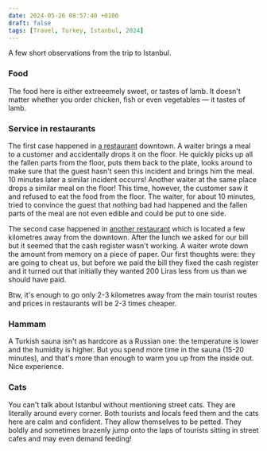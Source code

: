 ```yaml
---
date: 2024-05-26 08:57:40 +0100
draft: false
tags: [Travel, Turkey, Istanbul, 2024]
---
```

A few short observations from the trip to Istanbul.

### Food

The food here is either extreeemely sweet, or tastes of lamb. It doesn't matter whether you order chicken, fish or even vegetables &mdash; it tastes of lamb.

### Service in restaurants

The first case happened in [a restaurant](https://www.google.com/maps/place/Neda+Restaurant/@41.0125857,28.9781034,17z/data=!3m1!4b1!4m9!3m8!1s0x14cab94d1bbf39a9:0x7ee5d59bc71d77b1!5m2!4m1!1i2!8m2!3d41.0125857!4d28.9781034!16s%252Fg%252F11rdq09x0r) downtown. A waiter brings a meal to a customer and accidentally drops it on the floor. He quickly picks up all the fallen parts from the floor, puts them back to the plate, looks around to make sure that the guest hasn't seen this incident and brings him the meal. 10 minutes later a similar incident occurrs! Another waiter at the same place drops a similar meal on the floor! This time, however, the customer saw it and refused to eat the food from the floor. The waiter, for about 10 minutes, tried to convince the guest that nothing bad had happened and the fallen parts of the meal are not even edible and could be put to one side.

The second case happened in [another restaurant](https://www.google.com/maps/place/Mato+Et+Restaurant/@41.0162364,28.9545803,19z/data=!4m14!1m7!3m6!1s0x14cab9a7c30f71ed:0x35ba713c95477a7a!2z0JDQutCy0LXQtNGD0Log0JLQsNC70LXQvdGC0LA!8m2!3d41.0159531!4d28.955613!16zL20vMDh6N2hy!3m5!1s0x14cab9298f6acaf1:0x7102fd329bde0f37!8m2!3d41.016613!4d28.9546597!16s%2Fg%2F11qyq85vr4) which is located a few kilometres away from the downtown. After the lunch we asked for our bill but it seemed that the cash register wasn't working. A waiter wrote down the amount from memory on a piece of paper. Our first thoughts were: they are going to cheat us, but before we paid the bill they fixed the cash register and it turned out that initially they wanted 200 Liras less from us than we should have paid. 

Btw, it's enough to go only 2-3 kilometres away from the main tourist routes and prices in restaurants will be 2-3 times cheaper.

### Hammam

A Turkish sauna isn't as hardcore as a Russian one: the temperature is lower and the humidity is higher. But you spend more time in the sauna (15-20 minutes), and that's more than enough to warm you up from the inside out. Nice experience. 

### Cats

You can't talk about Istanbul without mentioning street cats. They are literally around every corner. Both tourists and locals feed them and the cats here are calm and confident. They allow themselves to be petted. They boldly and sometimes brazenly jump onto the laps of tourists sitting in street cafes and may even demand feeding!
<!--more-->